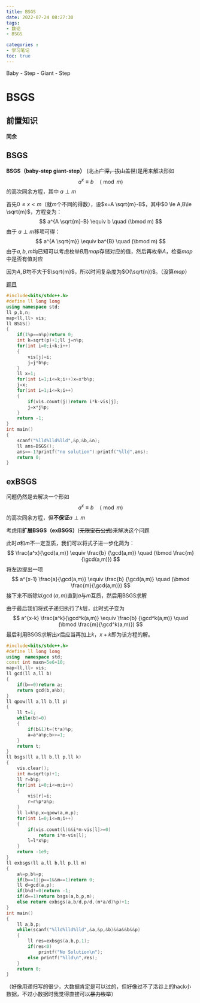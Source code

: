 ```yaml
---
title: BSGS
date: 2022-07-24 08:27:30
tags:
- 数论
- BSGS

categories : 
- 学习笔记
toc: true
---
```



Baby - Step - Giant - Step

<!-- more -->

# BSGS 


## 前置知识

**同余**

## BSGS

**BSGS（baby-step giant-step）** (~~北上广深，拔山盖世~~)是用来解决形如
$$
a^x \equiv b \quad (\bmod m)
$$
的高次同余方程，其中 $a \perp m$

首先$0 \le x < m$（就$m$个不同的得数），设$x=A \sqrt{m}-B$，其中$0 \le A,B\le \sqrt{m}$，方程变为：
$$
a^{A \sqrt{m}-B} \equiv b \quad (\bmod m) 
$$
由于 $a \perp m$移项可得：
$$
a^{A \sqrt{m}} \equiv ba^{B} \quad (\bmod m)
$$
由于$a,b,m$均已知可以考虑枚举$B$用$map$存储对应的值，然后再枚举$A$，检查$map$中是否有值对应

因为$A,B$均不大于$\sqrt{m}$，所以时间复杂度为$O(\sqrt{n})$。（没算$map$）

[题目](https://www.luogu.com.cn/problem/P3846)

~~~c++
#include<bits/stdc++.h>
#define ll long long
using namespace std;
ll p,b,n;
map<ll,ll> vis;
ll BSGS()
{
    if(1%p==n%p)return 0;
    int k=sqrt(p)+1;ll j=n%p;
    for(int i=0;i<k;i++)
    {
        vis[j]=i;
        j=j*b%p;
    }
    ll x=1;
    for(int i=1;i<=k;i++)x=x*b%p;
    j=x;
    for(int i=1;i<=k;i++)
    {
        if(vis.count(j))return i*k-vis[j];
        j=x*j%p;
    }
    return -1;
}
int main()
{
    scanf("%lld%lld%lld",&p,&b,&n);
    ll ans=BSGS();
    ans==-1?printf("no solution"):printf("%lld",ans);
    return 0;
}
~~~

## exBSGS

问题仍然是去解决一个形如
$$
a^x \equiv b \quad (\bmod m)
$$
的高次同余方程，但**不保证**$a \perp m$

考虑用**扩展BSGS（exBSGS）**(~~无限宝石公式~~)来解决这个问题

此时$a$和$m$不一定互质，我们可以将式子进一步化简为：
$$
\frac{a^x}{\gcd(a,m)} \equiv \frac{b} {\gcd(a,m)} \quad (\bmod \frac{m}{\gcd(a,m)})
$$
将左边提出一项
$$
a^{x-1} \frac{a}{\gcd(a,m)} \equiv \frac{b} {\gcd(a,m)} \quad (\bmod \frac{m}{\gcd(a,m)})
$$
接下来不断除以$\gcd(a,m)$直到$a$与$m$互质，然后用BSGS求解

由于最后我们将式子递归执行了$k$层，此时式子变为
$$
a^{x-k} \frac{a^k}{\gcd^k(a,m)} \equiv \frac{b} {\gcd^k(a,m)} \quad (\bmod \frac{m}{\gcd^k(a,m)})
$$
最后利用BSGS求解出$x$后应当再加上$k$，$x+k$即为该方程的解。

~~~c++
#include<bits/stdc++.h>
#define ll long long
using  namespace std;
const int maxn=5e6+10;
map<ll,ll> vis;
ll gcd(ll a,ll b)
{
    if(b==0)return a;
    return gcd(b,a%b);
}
ll qpow(ll a,ll b,ll p)
{
    ll t=1;
    while(b!=0)
    {
        if(b&1)t=(t*a)%p;
        a=a*a%p;b>>=1;
    }
    return t;
}
ll bsgs(ll a,ll b,ll p,ll k)
{
    vis.clear();
    int m=sqrt(p)+1;
    ll r=b%p;
    for(int i=0;i<=m;i++)
    {
        vis[r]=i;
        r=r%p*a%p;
    }
    ll l=k%p,x=qpow(a,m,p);
    for(int i=0;i<=m;i++)
    {
        if(vis.count(l)&&i*m-vis[l]>=0)
            return i*m-vis[l];
        l=l*x%p;
    }
    return -1e9;
}
ll exbsgs(ll a,ll b,ll p,ll m)
{
    a%=p,b%=p;
    if(b==1||p==1&&m==1)return 0;
    ll d=gcd(a,p);
    if(b%d!=0)return -1;
    if(d==1)return bsgs(a,b,p,m);
    else return exbsgs(a,b/d,p/d,(m*a/d)%p)+1;
}
int main()
{
    ll a,b,p;
    while(scanf("%lld%lld%lld",&a,&p,&b)&&a&&b&&p)
    {
        ll res=exbsgs(a,b,p,1);
        if(res<0)
            printf("No Solution\n");
        else printf("%lld\n",res);
    }
    return 0;
}
~~~

（好像用递归写的很少，大数据肯定是可以过的，但好像过不了洛谷上的hack小数据，不过小数据时我觉得直接可以~~暴力枚举~~）

